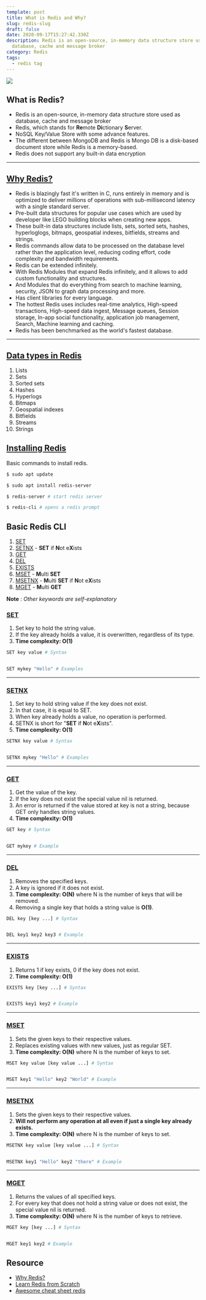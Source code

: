 ```yaml
---
template: post
title: What is Redis and Why?
slug: redis-slug
draft: false
date: 2020-09-17T15:27:42.330Z
description: Redis is an open-source, in-memory data structure store used as
  database, cache and message broker
category: Redis
tags:
  - redis tag
---
```

![](/media/optional-chaining.png)

## What is Redis?

* Redis is an open-source, in-memory data structure store used as database, cache and message broker
* Redis, which stands for **Re**mote **Di**ctionary **S**erver.
* NoSQL Key/Value Store with some advance features.
* The different between MongoDB and Redis is Mongo DB is a disk-based document store while Redis is a memory-based.
* Redis does not support any built-in data encryption

- - -

## [Why Redis?](https://www.youtube.com/watch?v=OG610oe_kxs)

* Redis is blazingly fast it's written in C, runs entirely in memory and is optimized to deliver millions of operations with sub-millisecond latency with a single standard server.
* Pre-built data structures for popular use cases which are used by developer like LEGO building blocks when creating new apps.
* These built-in data structures include lists, sets, sorted sets, hashes, hyperloglogs, bitmaps, geospatial indexes, bitfields, streams and strings.
* Redis commands allow data to be processed on the database level rather than the application level, reducing coding effort, code complexity and bandwidth requirements.
* Redis can be extended infinitely.
* With Redis Modules that expand Redis infinitely, and it allows to add custom functionality and structures.
* And Modules that do everything from search to machine learning, security, JSON to graph data processing and more.
* Has client libraries for every language.
* The hottest Redis uses includes real-time analytics, High-speed transactions, High-speed data ingest, Message queues, Session storage, In-app social functionality, application job management, Search, Machine learning and caching.
* Redis has been benchmarked as the world's fastest database.

- - -

## [Data types in Redis](https://redis.io/topics/data-types)

1. Lists
2. Sets
3. Sorted sets
4. Hashes
5. Hyperlogs
6. Bitmaps
7. Geospatial indexes
8. Bitfields
9. Streams
10. Strings

## [Installing Redis](https://www.digitalocean.com/community/tutorials/how-to-install-and-secure-redis-on-ubuntu-18-04)

Basic commands to install redis.

```bash
$ sudo apt update

$ sudo apt install redis-server

$ redis-server # start redis server

$ redis-cli # opens a redis prompt
```

## Basic Redis CLI

1. [SET](#SET)
2. [SETNX](#SETNX) - **SET** if **N**ot e**X**ists
3. [GET](#GET)
4. [DEL](#DEL)
5. [EXISTS](#EXISTS)
6. [MSET](#MSET) - **M**ulti **SET**
7. [MSETNX](#MSETNX) - **M**ulti **SET** if **N**ot e**X**ists
8. [MGET](#MGET) - **M**ulti **GET**

**Note** : *Other keywords are self-explanatory*

### [SET](https://redis.io/commands/set)

1. Set key to hold the string value.
2. If the key already holds a value, it is overwritten, regardless of its type.
3. **Time complexity: O(1)**

```bash
SET key value # Syntax


SET mykey "Hello" # Examples
```

- - -

### [SETNX](https://redis.io/commands/setnx)

1. Set key to hold string value if the key does not exist.
2. In that case, it is equal to SET.
3. When key already holds a value, no operation is performed.
4. SETNX is short for "**SET** if **N**ot e**X**ists".
5. **Time complexity: O(1)**

```bash
SETNX key value # Syntax


SETNX mykey "Hello" # Examples
```

- - -

### [GET](https://redis.io/commands/get)

1. Get the value of the key.
2. If the key does not exist the special value nil is returned.
3. An error is returned if the value stored at key is not a string, because GET only handles string values.
4. **Time complexity: O(1)**

```bash
GET key # Syntax


GET mykey # Example
```

- - -

### [DEL](https://redis.io/commands/del)

1. Removes the specified keys.
2. A key is ignored if it does not exist.
3. **Time complexity: O(N)** where N is the number of keys that will be removed.
4. Removing a single key that holds a string value is **O(1)**.

```bash
DEL key [key ...] # Syntax


DEL key1 key2 key3 # Example
```

- - -

### [EXISTS](https://redis.io/commands/exists)

1. Returns 1 if key exists, 0 if the key does not exist.
2. **Time complexity: O(1)**

```bash
EXISTS key [key ...] # Syntax


EXISTS key1 key2 # Example
```

- - -

### [MSET](https://redis.io/commands/mset)

1. Sets the given keys to their respective values.
2. Replaces existing values with new values, just as regular SET.
3. **Time complexity: O(N)** where N is the number of keys to set.

```bash
MSET key value [key value ...] # Syntax


MSET key1 "Hello" key2 "World" # Example
```

- - -

### [MSETNX](https://redis.io/commands/msetnx)

1. Sets the given keys to their respective values.
2. **Will not perform any operation at all even if just a single key already exists.**
3. **Time complexity: O(N)** where N is the number of keys to set.

```bash
MSETNX key value [key value ...] # Syntax


MSETNX key1 "Hello" key2 "there" # Example
```

- - -

### [MGET](https://redis.io/commands/mget)

1. Returns the values of all specified keys.
2. For every key that does not hold a string value or does not exist, the special value nil is returned.
3. **Time complexity: O(N)** where N is the number of keys to retrieve.

```bash
MGET key [key ...] # Syntax


MGET key1 key2 # Example
```

## Resource

* [Why Redis?](https://www.youtube.com/watch?v=OG610oe_kxs)
* [Learn Redis from Scratch](https://www.eduonix.com/new_dashboard/learn-redis-from-scratch)
* [Awesome cheat sheet redis](https://github.com/LeCoupa/awesome-cheatsheets/blob/master/databases/redis.sh)